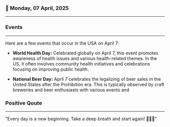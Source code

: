 ### 📅 Monday, 07 April, 2025
------
### Events
------
Here are a few events that occur in the USA on April 7:

- **World Health Day:** Celebrated globally on April 7, this event promotes awareness of health issues and various health-related themes. In the US, it often involves community health initiatives and celebrations focusing on improving public health.

- **National Beer Day:** April 7 celebrates the legalizing of beer sales in the United States after the Prohibition era. This is typically observed by craft breweries and beer enthusiasts with various events and
### Positive Qoute
------
"Every day is a new beginning. Take a deep breath and start again! 🌅✨😊"
